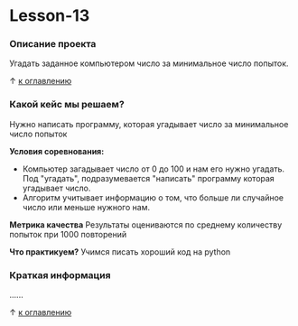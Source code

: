 # Lesson-13

### Описание проекта
  Угадать заданное компьютером число за минимальное число попыток.

&#8593; [к оглавлению](https://github.com/AlexanderMeshchaninov/HOMEWORK_SkillFactory_PYTHON/tree/main)

### Какой кейс мы решаем?
  Нужно написать программу, которая угадывает число за минимальное число попыток

**Условия соревнования:**
  - Компьютер загадывает число от 0 до 100 и нам его нужно угадать. Под "угадать", подразумевается "написать" программу которая угадывает число.
  - Алгоритм учитывает информацию о том, что больше ли случайное число или меньше нужного нам.

**Метрика качества**
  Результаты оцениваются по среднему количеству попыток при 1000 повторений

**Что практикуем?**
  Учимся писать хороший код на python

### Краткая информация
  ......

&#8593; [к оглавлению](https://github.com/AlexanderMeshchaninov/HOMEWORK_SkillFactory_PYTHON/tree/main)
